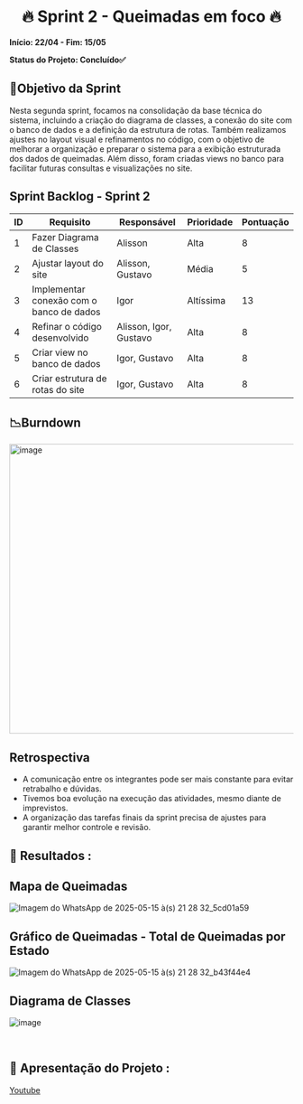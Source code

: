 <h1 align="center"> 🔥 Sprint 2 - Queimadas em foco 🔥 </h1>

**Início: 22/04 - Fim: 15/05**

**Status do Projeto: Concluído✅**

<span id="objetivo">
  
## 📌Objetivo da Sprint
Nesta segunda sprint, focamos na consolidação da base técnica do sistema, incluindo a criação do diagrama de classes, a conexão do site com o banco de dados e a definição da estrutura de rotas. Também realizamos ajustes no layout visual e refinamentos no código, com o objetivo de melhorar a organização e preparar o sistema para a exibição estruturada dos dados de queimadas. Além disso, foram criadas views no banco para facilitar futuras consultas e visualizações no site.
<br>

## Sprint Backlog - Sprint 2

| ID  | Requisito                                 | Responsável             | Prioridade   | Pontuação |
|-----|--------------------------------------------|-------------------------|--------------|-----------|
| 1   | Fazer Diagrama de Classes                  | Alisson                 | Alta         | 8         |
| 2   | Ajustar layout do site                     | Alisson, Gustavo        | Média        | 5         |
| 3   | Implementar conexão com o banco de dados   | Igor                    | Altíssima    | 13        |
| 4   | Refinar o código desenvolvido              | Alisson, Igor, Gustavo  | Alta         | 8         |
| 5   | Criar view no banco de dados               | Igor, Gustavo           | Alta         | 8         |
| 6   | Criar estrutura de rotas do site           | Igor, Gustavo           | Alta         | 8         |




## 📉Burndown

<img width="513" alt="image" src="">


</br>

## Retrospectiva

* A comunicação entre os integrantes pode ser mais constante para evitar retrabalho e dúvidas.
* Tivemos boa evolução na execução das atividades, mesmo diante de imprevistos.
* A organização das tarefas finais da sprint precisa de ajustes para garantir melhor controle e revisão.

  

## 🔗 Resultados :
## Mapa de Queimadas
![Imagem do WhatsApp de 2025-05-15 à(s) 21 28 32_5cd01a59](https://github.com/user-attachments/assets/c275f295-8959-49c2-8fbd-9e35e6837b8d)

## Gráfico de Queimadas - Total de Queimadas por Estado
![Imagem do WhatsApp de 2025-05-15 à(s) 21 28 32_b43f44e4](https://github.com/user-attachments/assets/91ca1210-a354-4a6a-8f90-1cf50d182e32)



## Diagrama de Classes
![image](https://github.com/user-attachments/assets/763151b3-abb5-424d-9fa3-9137e1638fe8)


<br>

## 🎥 Apresentação do Projeto :

<a href="">Youtube</a>

<br>
